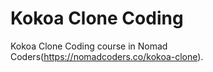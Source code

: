 # Kokoa Clone Coding

Kokoa Clone Coding course in Nomad Coders(https://nomadcoders.co/kokoa-clone).
